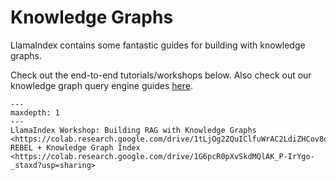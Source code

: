 # Knowledge Graphs

LlamaIndex contains some fantastic guides for building with knowledge graphs.

Check out the end-to-end tutorials/workshops below. Also check out our knowledge graph query engine guides [here](/core_modules/query_modules/query_engine/modules.md).

```{toctree}
---
maxdepth: 1
---
LlamaIndex Workshop: Building RAG with Knowledge Graphs <https://colab.research.google.com/drive/1tLjOg2ZQuIClfuWrAC2LdiZHCov8oUbs>
REBEL + Knowledge Graph Index <https://colab.research.google.com/drive/1G6pcR0pXvSkdMQlAK_P-IrYgo-_staxd?usp=sharing>
```
